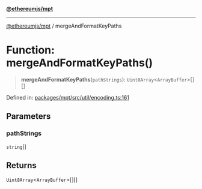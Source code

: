 [**@ethereumjs/mpt**](../README.md)

***

[@ethereumjs/mpt](../README.md) / mergeAndFormatKeyPaths

# Function: mergeAndFormatKeyPaths()

> **mergeAndFormatKeyPaths**(`pathStrings`): `Uint8Array`\<`ArrayBuffer`\>[][]

Defined in: [packages/mpt/src/util/encoding.ts:161](https://github.com/ethereumjs/ethereumjs-monorepo/blob/master/packages/mpt/src/util/encoding.ts#L161)

## Parameters

### pathStrings

`string`[]

## Returns

`Uint8Array`\<`ArrayBuffer`\>[][]
